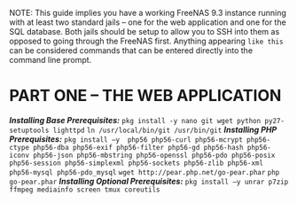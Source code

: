 NOTE: This guide implies you have a working FreeNAS 9.3 instance running with at least two standard jails – one for the web application and one for the SQL database. Both jails should be setup to allow you to SSH into them as opposed to going through the FreeNAS first. Anything appearing `like this` can be considered commands that can be entered directly into the command line prompt.

# **PART ONE – THE WEB APPLICATION**
**_Installing Base Prerequisites:_**
`pkg install -y nano git wget python py27-setuptools lighttpd`
`ln /usr/local/bin/git /usr/bin/git`
**_Installing PHP Prerequisites:_**
`pkg install –y  php56 php56-curl php56-mcrypt php56-ctype php56-dba php56-exif php56-filter php56-gd php56-hash php56-iconv php56-json php56-mbstring php56-openssl php56-pdo php56-posix php56-session php56-simplexml php56-sockets php56-zlib php56-xml php56-mysql php56-pdo_mysql`
`wget http://pear.php.net/go-pear.phar`
`php go-pear.phar`
**_Installing Optional Prerequisites:_**
`pkg install –y unrar p7zip ffmpeg mediainfo screen tmux coreutils`
